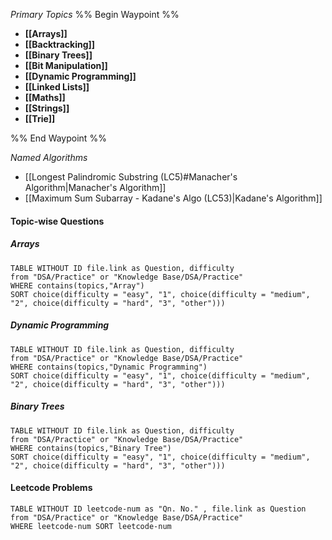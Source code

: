 *Primary Topics*
%% Begin Waypoint %%
- **[[Arrays]]**
- **[[Backtracking]]**
- **[[Binary Trees]]**
- **[[Bit Manipulation]]**
- **[[Dynamic Programming]]**
- **[[Linked Lists]]**
- **[[Maths]]**
- **[[Strings]]**
- **[[Trie]]**

%% End Waypoint %%


*Named Algorithms*
- [[Longest Palindromic Substring (LC5)#Manacher's Algorithm|Manacher's Algorithm]]
- [[Maximum Sum Subarray - Kadane's Algo (LC53)|Kadane's Algorithm]]


#### Topic-wise Questions
##### Arrays

```dataview
TABLE WITHOUT ID file.link as Question, difficulty
from "DSA/Practice" or "Knowledge Base/DSA/Practice"
WHERE contains(topics,"Array") 
SORT choice(difficulty = "easy", "1", choice(difficulty = "medium", "2", choice(difficulty = "hard", "3", "other")))
```


##### Dynamic Programming
```dataview
TABLE WITHOUT ID file.link as Question, difficulty
from "DSA/Practice" or "Knowledge Base/DSA/Practice"
WHERE contains(topics,"Dynamic Programming") 
SORT choice(difficulty = "easy", "1", choice(difficulty = "medium", "2", choice(difficulty = "hard", "3", "other")))
```

##### Binary Trees

```dataview
TABLE WITHOUT ID file.link as Question, difficulty
from "DSA/Practice" or "Knowledge Base/DSA/Practice"
WHERE contains(topics,"Binary Tree") 
SORT choice(difficulty = "easy", "1", choice(difficulty = "medium", "2", choice(difficulty = "hard", "3", "other")))
```



#### Leetcode Problems

```dataview
TABLE WITHOUT ID leetcode-num as "Qn. No." , file.link as Question
from "DSA/Practice" or "Knowledge Base/DSA/Practice"
WHERE leetcode-num SORT leetcode-num
```